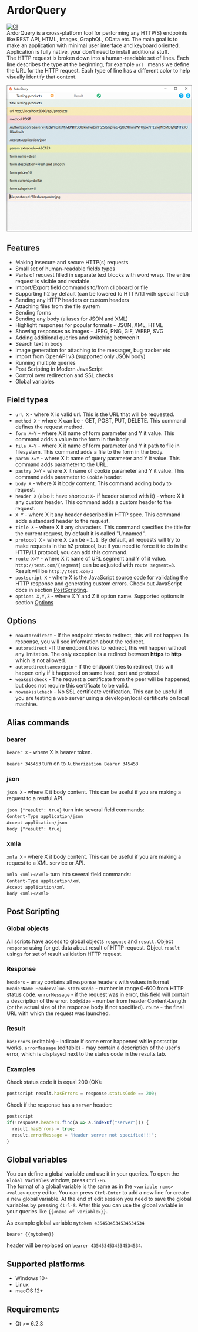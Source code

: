 # ArdorQuery
[![CI](https://github.com/trueromanus/ArdorQuery/actions/workflows/ci.yml/badge.svg)](https://github.com/trueromanus/ArdorQuery/actions/workflows/ci.yml)  
ArdorQuery is a cross-platform tool for performing any HTTP(S) endpoints like REST API, HTML, Images, GraphQL, OData etc.
The main goal is to make an application with minimal user interface and keyboard oriented.
Application is fully native, your don't need to install additional stuff.  
The HTTP request is broken down into a human-readable set of lines. Each line describes the type at the beginning, for example `url ` means we define the URL for the HTTP request.
Each type of line has a different color to help visually identify that content.
  
![Screenshoot](https://github.com/trueromanus/ArdorQuery/raw/main/src/screenshoot.png)
## Features
* Making insecure and secure HTTP(s) requests
* Small set of human-readable fields types
* Parts of request filled in separate text blocks with word wrap. The entire request is visible and readable.
* Import/Export field commands to/from clipboard or file
* Supporting h2 by default (can be lowered to HTTP/1.1 with special field)
* Sending any HTTP headers or custom headers
* Attaching files from the file system
* Sending forms
* Sending any body (aliases for JSON and XML)
* Highlight responses for popular formats - JSON, XML, HTML
* Showing responses as images - JPEG, PNG, GIF, WEBP, SVG
* Adding additional queries and switching between it
* Search text in body
* Image generation for attaching to the messager, bug tracker etc
* Import from OpenAPI v3 (supported only JSON body)
* Running multiple queries
* Post Scripting in Modern JavaScript
* Control over redirection and SSL checks
* Global variables

## Field types
* `url X` - where X is valid url. This is the URL that will be requested.
* `method X` - where X can be - GET, POST, PUT, DELETE. This command defines the request method.
* `form X=Y` - where X it name of form parameter and Y it value. This command adds a value to the form in the body.
* `file X=Y` - where X it name of form parameter and Y it path to file in filesystem. This command adds a file to the form in the body.
* `param X=Y` - where X it name of query parameter and Y it value. This command adds parameter to the URL.
* `pastry X=Y` - where X it name of cookie parameter and Y it value. This command adds parameter to `Cookie` header.
* `body X` - where X it body content. This command adding body to request.
* `header X` (also it have shortcut `X-` if header started with it) - where X it any custom header. This command adds a custom header to the request.
* `X Y` - where X it any header described in HTTP spec. This command adds a standard header to the request.
* `title X` - where X it any characters. This command specifies the title for the current request, by default it is called "Unnamed".
* `protocol X` - where X can be - `1.1`. By default, all requests will try to make requests in the h2 protocol, but if you need to force it to do in the HTTP/1.1 protocol, you can add this command.
* `route X=Y` - where X it name of URL segment and Y of it value. `http://test.com/{segment}` can be adjusted with `route segment=3`. Result will be `http://test.com/3`
* `postscript X` - where X is the JavaScript source code for validating the HTTP response and generating custom errors. Check out JavaScript docs in section [PostScripting](https://github.com/trueromanus/ArdorQuery/blob/main/README.md#post-scripting).
* `options X,Y,Z` - where X Y and Z it option name. Supported options in section [Options](https://github.com/trueromanus/ArdorQuery/blob/main/README.md#options)

## Options
* `noautoredirect` - If the endpoint tries to redirect, this will not happen. In response, you will see information about the redirect.
* `autoredirect` - If the endpoint tries to redirect, this will happen without any limitation. The only exception is a redirect between **https** to **http** which is not allowed.
* `autoredirectsameorigin` - If the endpoint tries to redirect, this will happen only if it happened on same host, port and protocol.
* `weaksslcheck` - The request a certificate from the peer will be happened, but does not require this certificate to be valid.
* `noweaksslcheck` - No SSL certificate verification. This can be useful if you are testing a web server using a developer/local certificate on local machine.

## Alias commands
### bearer
`bearer X` - where X is bearer token.  
  
`bearer 345453` turn on to `Authorization Bearer 345453`

### json
`json X` - where X it body content. This can be useful if you are making a request to a restful API.
  
`json {"result": true}` turn into several field commands:  
`Content-Type application/json`  
`Accept application/json`  
`body {"result": true}` 

### xmla
`xmla X` - where X it body content. This can be useful if you are making a request to a XML service or API.  
  
`xmla <xml></xml>` turn into several field commands:  
`Content-Type application/xml`  
`Accept application/xml`  
`body <xml></xml>` 

## Post Scripting
### Global objects
All scripts have access to global objects `response` and `result`. Object `response` using for get data about result of HTTP request. Object `result` usings for set of result validation HTTP request.

### Response
`headers` - array contains all response headers with values in format `HeaderName HeaderValue`.
`statusCode` - number in range 0-600 from HTTP status code.
`errorMessage` - if the request was in error, this field will contain a description of the error.
`bodySize` - number from header Content-Length (or the actual size of the response body if not specified).
`route` - the final URL with which the request was launched.
### Result
`hasErrors` (editable) - indicate if some error happened while postsctipr works.
`errorMessage` (editable) - may contain a description of the user's error, which is displayed next to the status code in the results tab.  
### Examples
Check status code it is equal 200 (OK):
```js
postscript result.hasErrors = response.statusCode == 200;
```
Check if the response has a `server` header:
```js
postscript 
if(!response.headers.find(a => a.indexOf("server"))) {
  result.hasErrors = true;
  result.errorMessage = "Header server not specified!!!";
}
```

## Global variables
You can define a global variable and use it in your queries. To open the `Global Variables` window, press `Ctrl-F6`.  
The format of a global variable is the same as in the `<variable name> <value>` query editor.
You can press `Ctrl-Enter` to add a new line for create a new global variable.
At the end of edit session you need to save the global variables by pressing `Ctrl-S`.
After this you can use the global variable in your queries like `{{<name of variable>}}`.  
  
As example global variable `mytoken 4354534534534534534`
```
bearer {{mytoken}}
```
header will be replaced on `bearer 4354534534534534534`.

## Supported platforms
* Windows 10+
* Linux
* macOS 12+

## Requirements
* Qt >= 6.2.3
